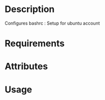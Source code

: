 Description
===========
Configures bashrc : Setup for ubuntu account

Requirements
============

Attributes
==========

Usage
=====

